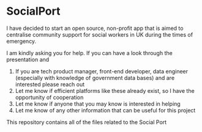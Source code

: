 # SocialPort
I have decided to start an open source, non-profit app that is aimed to centralise community support for social workers in UK during the times of emergency. 

I am kindly asking you for help. If you can have a look through the presentation and 

1. If you are tech product manager, front-end developer, data engineer (especially with knowledge of government data bases) and are interested please reach out 
2. Let me know if efficient platforms like these already exist, so I have the opportunity of cooperation
3. Let me know if anyone that you may know is interested in helping
4. Let me know of any other information that can be useful for this project

This repository contains all of the files related to the Social Port
